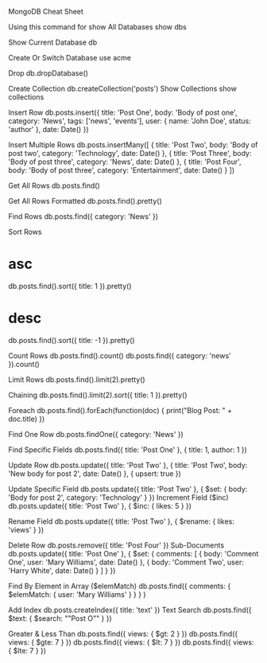 MongoDB Cheat Sheet

Using this command for show All Databases 
show dbs

Show Current Database
db

Create Or Switch Database
use acme

Drop
db.dropDatabase()

Create Collection
db.createCollection('posts')
Show Collections
show collections

Insert Row
db.posts.insert({
  title: 'Post One',
  body: 'Body of post one',
  category: 'News',
  tags: ['news', 'events'],
  user: {
    name: 'John Doe',
    status: 'author'
  },
  date: Date()
})

Insert Multiple Rows
db.posts.insertMany([
  {
    title: 'Post Two',
    body: 'Body of post two',
    category: 'Technology',
    date: Date()
  },
  {
    title: 'Post Three',
    body: 'Body of post three',
    category: 'News',
    date: Date()
  },
  {
    title: 'Post Four',
    body: 'Body of post three',
    category: 'Entertainment',
    date: Date()
  }
])

Get All Rows
db.posts.find()

Get All Rows Formatted
db.posts.find().pretty()

Find Rows
db.posts.find({ category: 'News' })

Sort Rows
# asc
db.posts.find().sort({ title: 1 }).pretty()
# desc
db.posts.find().sort({ title: -1 }).pretty()

Count Rows
db.posts.find().count()
db.posts.find({ category: 'news' }).count()

Limit Rows
db.posts.find().limit(2).pretty()

Chaining
db.posts.find().limit(2).sort({ title: 1 }).pretty()

Foreach
db.posts.find().forEach(function(doc) {
  print("Blog Post: " + doc.title)
})

Find One Row
db.posts.findOne({ category: 'News' })

Find Specific Fields
db.posts.find({ title: 'Post One' }, {
  title: 1,
  author: 1
})

Update Row
db.posts.update({ title: 'Post Two' },
{
  title: 'Post Two',
  body: 'New body for post 2',
  date: Date()
},
{
  upsert: true
})

Update Specific Field
db.posts.update({ title: 'Post Two' },
{
  $set: {
    body: 'Body for post 2',
    category: 'Technology'
  }
})
Increment Field ($inc)
db.posts.update({ title: 'Post Two' },
{
  $inc: {
    likes: 5
  }
})

Rename Field
db.posts.update({ title: 'Post Two' },
{
  $rename: {
    likes: 'views'
  }
})

Delete Row
db.posts.remove({ title: 'Post Four' })
Sub-Documents
db.posts.update({ title: 'Post One' },
{
  $set: {
    comments: [
      {
        body: 'Comment One',
        user: 'Mary Williams',
        date: Date()
      },
      {
        body: 'Comment Two',
        user: 'Harry White',
        date: Date()
      }
    ]
  }
})

Find By Element in Array ($elemMatch)
db.posts.find({
  comments: {
     $elemMatch: {
       user: 'Mary Williams'
       }
    }
  }
)


Add Index
db.posts.createIndex({ title: 'text' })
Text Search
db.posts.find({
  $text: {
    $search: "\"Post O\""
    }
})


Greater & Less Than
db.posts.find({ views: { $gt: 2 } })
db.posts.find({ views: { $gte: 7 } })
db.posts.find({ views: { $lt: 7 } })
db.posts.find({ views: { $lte: 7 } })
